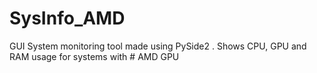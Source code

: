# SysInfo_AMD
GUI System monitoring tool made using PySide2 . Shows CPU, GPU and RAM usage for systems with # AMD GPU
